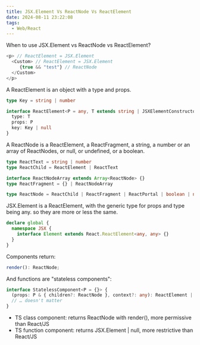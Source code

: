 ```yaml
---
title: JSX.Element Vs ReactNode Vs ReactElement
date: 2024-08-11 23:22:08
tags: 
  - Web/React
---
```


When to use JSX.Element vs ReactNode vs ReactElement?

```javascript
<p> // ReactElement = JSX.Element
  <Custom> // ReactElement = JSX.Element
     {true && "test"} // ReactNode
  </Custom>
</p>
```

A ReactElement is an object with a type and props.

```typescript
type Key = string | number

interface ReactElement<P = any, T extends string | JSXElementConstructor<any> = string | JSXElementConstructor<any>> {
  type: T
  props: P
  key: Key | null
}
```

A ReactNode is a ReactElement, a ReactFragment, a string, a number or an array of ReactNodes, or null, or undefined, or a boolean.

```typescript
type ReactText = string | number
type ReactChild = ReactElement | ReactText

interface ReactNodeArray extends Array<ReactNode> {}
type ReactFragment = {} | ReactNodeArray

type ReactNode = ReactChild | ReactFragment | ReactPortal | boolean | null | undefined
```

JSX.Element is a ReactElement, with the generic type for props and type being any. so they are more or less the same.

```typescript
declare global {
  namespace JSX {
    interface Element extends React.ReactElement<any, any> {}
  }
}
```

Components return:

```typescript
render(): ReactNode;
```

And functions are "stateless components":

```typescript
interface StatelessComponent<P = {}> {
  (props: P & { children?: ReactNode }, context?: any): ReactElement | null
  // … doesn't matter
}
```

- TS class component: returns ReactNode with render(), more permissive than React/JS
- TS function component: returns JSX.Element | null, more restrictive than React/JS
